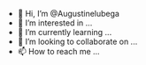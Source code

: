 - 👋 Hi, I’m @Augustinelubega
- 👀 I’m interested in ...
- 🌱 I’m currently learning ...
- 💞️ I’m looking to collaborate on ...
- 📫 How to reach me ...

<!---
Augustinelubega/Augustinelubega is a ✨ special ✨ repository because its `README.md` (this file) appears on your GitHub profile.
You can click the Preview link to take a look at your changes.
--->
